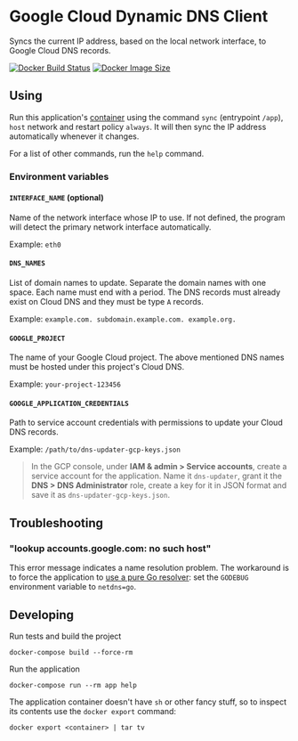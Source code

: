 
# Google Cloud Dynamic DNS Client

Syncs the current IP address, based on the local network interface, to Google Cloud DNS records. 

[![Docker Build Status](https://img.shields.io/docker/cloud/build/luontola/gcp-dynamic-dns.svg)](https://hub.docker.com/r/luontola/gcp-dynamic-dns)
[![Docker Image Size](https://images.microbadger.com/badges/image/luontola/gcp-dynamic-dns.svg)](https://microbadger.com/images/luontola/gcp-dynamic-dns)


## Using

Run this application's [container](https://hub.docker.com/r/luontola/gcp-dynamic-dns) using the command `sync` (entrypoint `/app`), `host` network and restart policy `always`. It will then sync the IP address automatically whenever it changes.

For a list of other commands, run the `help` command. 


### Environment variables

#### `INTERFACE_NAME` (optional)

Name of the network interface whose IP to use. If not defined, the program will detect the primary network interface automatically.

Example: `eth0`


#### `DNS_NAMES`

List of domain names to update. Separate the domain names with one space. Each name must end with a period. The DNS records must already exist on Cloud DNS and they must be type `A` records.

Example: `example.com. subdomain.example.com. example.org.`


#### `GOOGLE_PROJECT`

The name of your Google Cloud project. The above mentioned DNS names must be hosted under this project's Cloud DNS.

Example: `your-project-123456`


#### `GOOGLE_APPLICATION_CREDENTIALS`

Path to service account credentials with permissions to update your Cloud DNS records.

Example: `/path/to/dns-updater-gcp-keys.json`

> In the GCP console, under **IAM & admin > Service accounts**, create a service account for the application. Name it `dns-updater`, grant it the **DNS > DNS Administrator** role, create a key for it in JSON format and save it as `dns-updater-gcp-keys.json`.


## Troubleshooting

### "lookup accounts.google.com: no such host"

This error message indicates a name resolution problem. The workaround is to force the application to [use a pure Go resolver](https://golang.org/pkg/net/#hdr-Name_Resolution): set the `GODEBUG` environment variable to `netdns=go`.


## Developing

Run tests and build the project

    docker-compose build --force-rm

Run the application

    docker-compose run --rm app help

The application container doesn't have `sh` or other fancy stuff,
so to inspect its contents use the `docker export` command:

    docker export <container> | tar tv
